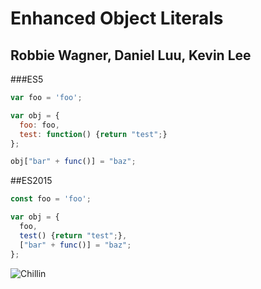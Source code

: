 # Enhanced Object Literals

## Robbie Wagner, Daniel Luu, Kevin Lee

###ES5

```js
var foo = 'foo';

var obj = {
  foo: foo,
  test: function() {return "test";}
};

obj["bar" + func()] = "baz";
```

##ES2015

```js
const foo = 'foo';

var obj = {
  foo,
  test() {return "test";},
  ["bar" + func()] = "baz";
};
```

![Chillin](http://i.imgur.com/mM6p7Be.gif)
